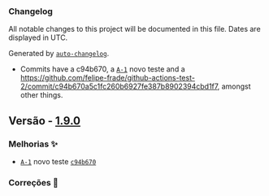 ### Changelog

All notable changes to this project will be documented in this file. Dates are displayed in UTC.

Generated by [`auto-changelog`](https://github.com/CookPete/auto-changelog).

- Commits have a c94b670, a [`A-1`](https://issues.apache.org/jira/browse/A-1) novo teste and a https://github.com/felipe-frade/github-actions-test-2/commit/c94b670a5c1fc260b6927fe387b8902394cbd1f7, amongst other things.

## Versão - [1.9.0]()

### Melhorias ✨

- [`A-1`](https://issues.apache.org/jira/browse/A-1) novo teste [`c94b670`](https://github.com/felipe-frade/github-actions-test-2/commit/c94b670a5c1fc260b6927fe387b8902394cbd1f7)

### Correções 🐛
